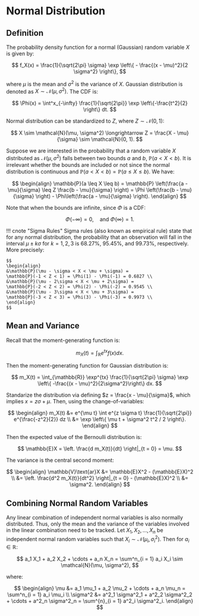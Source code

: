 # Normal Distribution

## Definition

The probability density function for a normal (Gaussian) random variable $X$ is given by:

$$
f_X(x) = \frac{1}{\sqrt{2\pi} \sigma} \exp \left\{ - \frac{(x - \mu)^2}{2 \sigma^2} \right\},
$$

where $\mu$ is the mean and $\sigma^2$ is the variance of $X$. Gaussian distribution is denoted as $X \sim \mathcal{N}(\mu, \sigma^2)$. The CDF is:

$$
\Phi(x) = \int^x_{-\infty} \frac{1}{\sqrt{2\pi}} \exp \left\{-\frac{t^2}{2} \right\} dt.
$$

Normal distribution can be standardized to $Z$, where $Z \sim \mathcal{N}(0, 1)$:

$$
X \sim \mathcal{N}(\mu, \sigma^2) \longrightarrow Z = \frac{X - \mu}{\sigma} \sim \mathcal{N}(0, 1).
$$

Suppose we are interested in the probability that a random variable $X$ distributed as $\mathcal{N}(\mu, \sigma^2)$ falls between two bounds $a$ and $b$, $\mathbb{P}(a < X < b)$. It is irrelevant whether the bounds are included or not since the normal distribution is continuous and $\mathbb{P}(a < X < b) = \mathbb{P}(a \leq X \leq b)$. We have:

$$
\begin{align}
\mathbb{P}(a \leq X \leq b) = \mathbb{P} \left(\frac{a - \mu}{\sigma} \leq Z \frac{b - \mu}{\sigma} \right) = \Phi \left(\frac{b - \mu}{\sigma} \right) - \Phi\left(\frac{a - \mu}{\sigma} \right).
\end{align}
$$

Note that when the bounds are infinite, since $\Phi$ is a CDF:

$$
\Phi(-\infty) = 0, \quad \text{and} \ \Phi(\infty) = 1.
$$

!!! cnote "Sigma Rules"
    Sigma rules (also known as empirical rule) state that for any normal distribution, the probability that
    an observation will fall in the interval $\mu \pm k\sigma$ for $k = 1, 2, 3$ is $68.27\%$, $95.45\%$, and $99.73\%$, respectively. More precisely:

    $$
    \begin{align}
    &\mathbb{P}(\mu - \sigma < X < \mu + \sigma) =
    \mathbb{P}(-1 < Z < 1) = \Phi(1) - \Phi(-1) = 0.6827 \\
    &\mathbb{P}(\mu - 2\sigma < X < \mu + 2\sigma) =
    \mathbb{P}(-2 < Z < 2) = \Phi(2) - \Phi(-2) = 0.9545 \\
    &\mathbb{P}(\mu - 3\sigma < X < \mu + 3\sigma) =
    \mathbb{P}(-3 < Z < 3) = \Phi(3) - \Phi(-3) = 0.9973 \\
    \end{align}
    $$

## Mean and Variance

Recall that the moment-generating function is:

$$
m_X(t) = \int_{\mathbb{R}} e^{tx} f(x) dx.
$$

Then the moment-generating function for Gaussian distribution is:

$$
m_X(t) = \int_{\mathbb{R}} \exp^{tx} \frac{1}{\sqrt{2\pi} \sigma} \exp \left\{ -\frac{(x - \mu)^2}{2\sigma^2}\right\} dx.
$$

Standarize the distribution via defining $z = \frac{x - \mu}{\sigma}$, which implies $x = z \sigma + \mu$. Then, using the change-of-variables:

$$
\begin{align}
m_X(t) &= e^{\mu t} \int e^{z \sigma t} \frac{1}{\sqrt{2\pi}} e^{\frac{-z^2}{2}} dz \\
&= \exp \left\{ \mu t + \sigma^2 t^2 / 2 \right\}.
\end{align}
$$

Then the expected value of the Bernoulli distribution is:

$$
\mathbb{E}X = \left. \frac{d m_X(t)}{dt} \right|_{t = 0} = \mu.
$$

The variance is the central second moment:

$$
\begin{align}
\mathbb{V}\text{ar}X &= \mathbb{E}X^2 - (\mathbb{E}X)^2 \\
&= \left. \frac{d^2 m_X(t)}{dt^2} \right|_{t = 0} - (\mathbb{E}X)^2 \\
&= \sigma^2.
\end{align}
$$

## Combining Normal Random Variables

Any linear combination of independent normal variables is also normally distributed. Thus, only the mean and the variance of the variables involved in the linear combination need to be tracked. Let $X_1, X_2, \ldots, X_n$ be independent normal random variables such that $X_i \sim \mathcal{N}(\mu_i, \sigma^2_i)$. Then for $a_i \in \mathbb{R}$:

$$
a_1 X_1 + a_2 X_2 + \cdots + a_n X_n = \sum^n_{i = 1} a_i X_i \sim \mathcal{N}(\mu, \sigma^2),
$$

where:

$$
\begin{align}
\mu &= a_1 \mu_1 + a_2 \mu_2 + \cdots + a_n \mu_n = \sum^n_{i = 1} a_i \mu_i \\
\sigma^2 &= a^2_1 \sigma^2_1 + a^2_2 \sigma^2_2 + \cdots + a^2_n \sigma^2_n = \sum^{n}_{i = 1} a^2_i \sigma^2_i.
\end{align}
$$